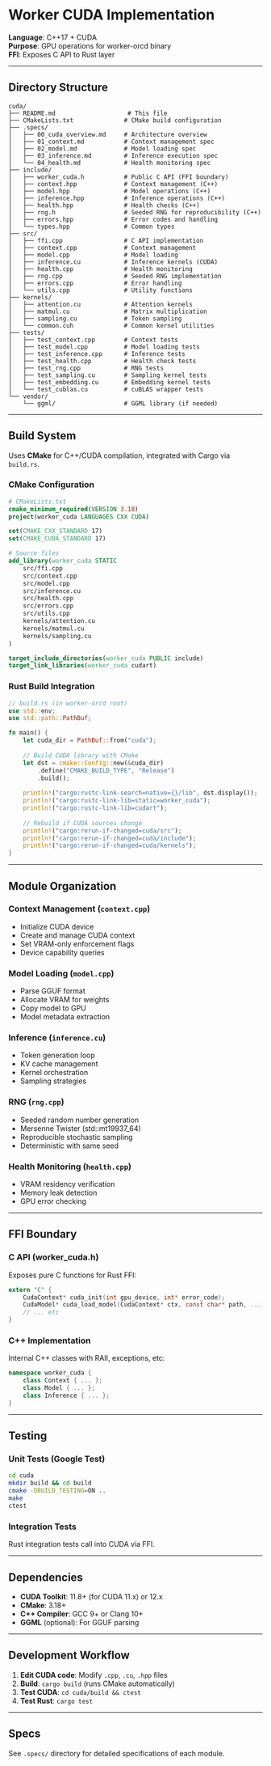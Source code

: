 # Worker CUDA Implementation

**Language**: C++17 + CUDA  
**Purpose**: GPU operations for worker-orcd binary  
**FFI**: Exposes C API to Rust layer

---

## Directory Structure

```
cuda/
├── README.md                    # This file
├── CMakeLists.txt              # CMake build configuration
├── .specs/
│   ├── 00_cuda_overview.md     # Architecture overview
│   ├── 01_context.md           # Context management spec
│   ├── 02_model.md             # Model loading spec
│   ├── 03_inference.md         # Inference execution spec
│   └── 04_health.md            # Health monitoring spec
├── include/
│   ├── worker_cuda.h           # Public C API (FFI boundary)
│   ├── context.hpp             # Context management (C++)
│   ├── model.hpp               # Model operations (C++)
│   ├── inference.hpp           # Inference operations (C++)
│   ├── health.hpp              # Health checks (C++)
│   ├── rng.h                   # Seeded RNG for reproducibility (C++)
│   ├── errors.hpp              # Error codes and handling
│   └── types.hpp               # Common types
├── src/
│   ├── ffi.cpp                 # C API implementation
│   ├── context.cpp             # Context management
│   ├── model.cpp               # Model loading
│   ├── inference.cu            # Inference kernels (CUDA)
│   ├── health.cpp              # Health monitoring
│   ├── rng.cpp                 # Seeded RNG implementation
│   ├── errors.cpp              # Error handling
│   └── utils.cpp               # Utility functions
├── kernels/
│   ├── attention.cu            # Attention kernels
│   ├── matmul.cu               # Matrix multiplication
│   ├── sampling.cu             # Token sampling
│   └── common.cuh              # Common kernel utilities
├── tests/
│   ├── test_context.cpp        # Context tests
│   ├── test_model.cpp          # Model loading tests
│   ├── test_inference.cpp      # Inference tests
│   ├── test_health.cpp         # Health check tests
│   ├── test_rng.cpp            # RNG tests
│   ├── test_sampling.cu        # Sampling kernel tests
│   ├── test_embedding.cu       # Embedding kernel tests
│   └── test_cublas.cu          # cuBLAS wrapper tests
└── vendor/
    └── ggml/                   # GGML library (if needed)
```

---

## Build System

Uses **CMake** for C++/CUDA compilation, integrated with Cargo via `build.rs`.

### CMake Configuration
```cmake
# CMakeLists.txt
cmake_minimum_required(VERSION 3.18)
project(worker_cuda LANGUAGES CXX CUDA)

set(CMAKE_CXX_STANDARD 17)
set(CMAKE_CUDA_STANDARD 17)

# Source files
add_library(worker_cuda STATIC
    src/ffi.cpp
    src/context.cpp
    src/model.cpp
    src/inference.cu
    src/health.cpp
    src/errors.cpp
    src/utils.cpp
    kernels/attention.cu
    kernels/matmul.cu
    kernels/sampling.cu
)

target_include_directories(worker_cuda PUBLIC include)
target_link_libraries(worker_cuda cudart)
```

### Rust Build Integration
```rust
// build.rs (in worker-orcd root)
use std::env;
use std::path::PathBuf;

fn main() {
    let cuda_dir = PathBuf::from("cuda");
    
    // Build CUDA library with CMake
    let dst = cmake::Config::new(&cuda_dir)
        .define("CMAKE_BUILD_TYPE", "Release")
        .build();
    
    println!("cargo:rustc-link-search=native={}/lib", dst.display());
    println!("cargo:rustc-link-lib=static=worker_cuda");
    println!("cargo:rustc-link-lib=cudart");
    
    // Rebuild if CUDA sources change
    println!("cargo:rerun-if-changed=cuda/src");
    println!("cargo:rerun-if-changed=cuda/include");
    println!("cargo:rerun-if-changed=cuda/kernels");
}
```

---

## Module Organization

### Context Management (`context.cpp`)
- Initialize CUDA device
- Create and manage CUDA context
- Set VRAM-only enforcement flags
- Device capability queries

### Model Loading (`model.cpp`)
- Parse GGUF format
- Allocate VRAM for weights
- Copy model to GPU
- Model metadata extraction

### Inference (`inference.cu`)
- Token generation loop
- KV cache management
- Kernel orchestration
- Sampling strategies

### RNG (`rng.cpp`)
- Seeded random number generation
- Mersenne Twister (std::mt19937_64)
- Reproducible stochastic sampling
- Deterministic with same seed

### Health Monitoring (`health.cpp`)
- VRAM residency verification
- Memory leak detection
- GPU error checking

---

## FFI Boundary

### C API (worker_cuda.h)
Exposes pure C functions for Rust FFI:
```c
extern "C" {
    CudaContext* cuda_init(int gpu_device, int* error_code);
    CudaModel* cuda_load_model(CudaContext* ctx, const char* path, ...);
    // ... etc
}
```

### C++ Implementation
Internal C++ classes with RAII, exceptions, etc:
```cpp
namespace worker_cuda {
    class Context { ... };
    class Model { ... };
    class Inference { ... };
}
```

---

## Testing

### Unit Tests (Google Test)
```bash
cd cuda
mkdir build && cd build
cmake -DBUILD_TESTING=ON ..
make
ctest
```

### Integration Tests
Rust integration tests call into CUDA via FFI.

---

## Dependencies

- **CUDA Toolkit**: 11.8+ (for CUDA 11.x) or 12.x
- **CMake**: 3.18+
- **C++ Compiler**: GCC 9+ or Clang 10+
- **GGML** (optional): For GGUF parsing

---

## Development Workflow

1. **Edit CUDA code**: Modify `.cpp`, `.cu`, `.hpp` files
2. **Build**: `cargo build` (runs CMake automatically)
3. **Test CUDA**: `cd cuda/build && ctest`
4. **Test Rust**: `cargo test`

---

## Specs

See `.specs/` directory for detailed specifications of each module.
